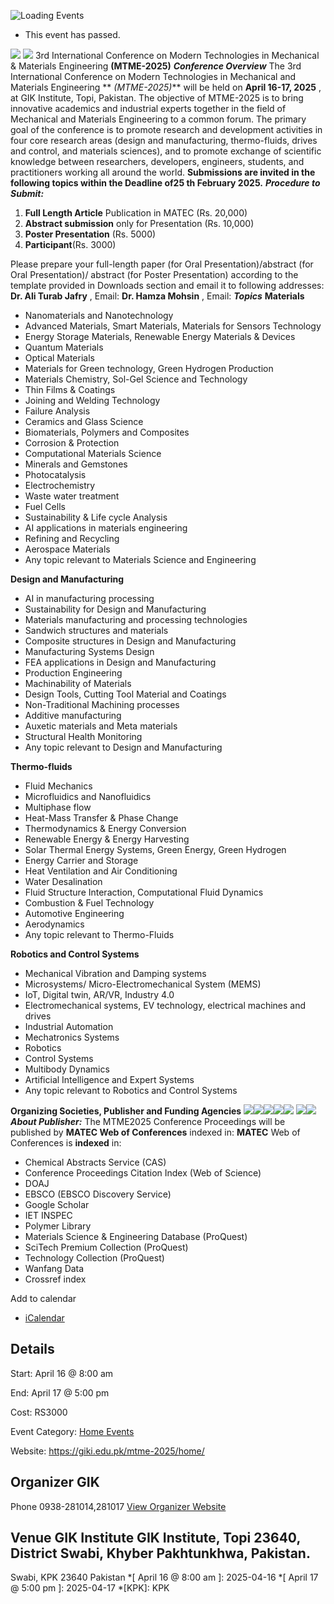 ![Loading Events](https://giki.edu.pk/event/3rd-international-conference-on-modern-technologies-in-mechanical-and-materials-engineering-mtme-2025/)
  * This event has passed.


![](https://giki.edu.pk/wp-content/uploads/2025/02/Flyer-MTME-2025_Revised-v3_1-1.png)
![](https://giki.edu.pk/wp-content/uploads/2023/11/logo-2-300x87.jpeg)
3rd International Conference on Modern Technologies in Mechanical & Materials Engineering **(MTME-2025)**
**_Conference Overview_**
The 3rd International Conference on Modern Technologies in Mechanical and Materials Engineering ** _(MTME-2025)_** will be held on **April 16-17, 2025** , at GIK Institute, Topi, Pakistan.
The objective of MTME-2025 is to bring innovative academics and industrial experts together in the field of Mechanical and Materials Engineering to a common forum. The primary goal of the conference is to promote research and development activities in four core research areas (design and manufacturing, thermo-fluids, drives and control, and materials sciences), and to promote exchange of scientific knowledge between researchers, developers, engineers, students, and practitioners working all around the world.
**Submissions are invited in the following topics within the Deadline of****25 th February 2025****.**
**_Procedure to Submit:_**
  1. **Full Length Article** Publication in MATEC (Rs. 20,000)
  2. **Abstract submission** only for Presentation (Rs. 10,000)
  3. **Poster Presentation** (Rs. 5000)
  4. **Participant**(Rs. 3000)


Please prepare your full-length paper (for Oral Presentation)/abstract (for Oral Presentation)/ abstract (for Poster Presentation) according to the template provided in Downloads section and email it to following addresses:
**Dr. Ali Turab Jafry** , Email: 
**Dr. Hamza Mohsin** , Email: 
**_Topics_**
**Materials**
  * Nanomaterials and Nanotechnology
  * Advanced Materials, Smart Materials, Materials for Sensors Technology
  * Energy Storage Materials, Renewable Energy Materials & Devices
  * Quantum Materials
  * Optical Materials
  * Materials for Green technology, Green Hydrogen Production
  * Materials Chemistry, Sol-Gel Science and Technology
  * Thin Films & Coatings
  * Joining and Welding Technology
  * Failure Analysis
  * Ceramics and Glass Science
  * Biomaterials, Polymers and Composites
  * Corrosion & Protection
  * Computational Materials Science
  * Minerals and Gemstones
  * Photocatalysis
  * Electrochemistry
  * Waste water treatment
  * Fuel Cells
  * Sustainability & Life cycle Analysis
  * AI applications in materials engineering
  * Refining and Recycling
  * Aerospace Materials
  * Any topic relevant to Materials Science and Engineering


**Design and Manufacturing**
  * AI in manufacturing processing
  * Sustainability for Design and Manufacturing
  * Materials manufacturing and processing technologies
  * Sandwich structures and materials
  * Composite structures in Design and Manufacturing
  * Manufacturing Systems Design
  * FEA applications in Design and Manufacturing
  * Production Engineering
  * Machinability of Materials
  * Design Tools, Cutting Tool Material and Coatings
  * Non-Traditional Machining processes
  * Additive manufacturing
  * Auxetic materials and Meta materials
  * Structural Health Monitoring
  * Any topic relevant to Design and Manufacturing


**Thermo-fluids**
  * Fluid Mechanics
  * Microfluidics and Nanofluidics
  * Multiphase flow
  * Heat-Mass Transfer & Phase Change
  * Thermodynamics & Energy Conversion
  * Renewable Energy & Energy Harvesting
  * Solar Thermal Energy Systems, Green Energy, Green Hydrogen
  * Energy Carrier and Storage
  * Heat Ventilation and Air Conditioning
  * Water Desalination
  * Fluid Structure Interaction, Computational Fluid Dynamics
  * Combustion & Fuel Technology
  * Automotive Engineering
  * Aerodynamics
  * Any topic relevant to Thermo-Fluids


**Robotics and Control Systems**
  * Mechanical Vibration and Damping systems
  * Microsystems/ Micro-Electromechanical System (MEMS)
  * IoT, Digital twin, AR/VR, Industry 4.0
  * Electromechanical systems, EV technology, electrical machines and drives
  * Industrial Automation
  * Mechatronics Systems
  * Robotics
  * Control Systems
  * Multibody Dynamics
  * Artificial Intelligence and Expert Systems
  * Any topic relevant to Robotics and Control Systems


**Organizing Societies, Publisher and Funding Agencies**
![](https://giki.edu.pk/wp-content/uploads/2023/11/logo-1-300x297.jpeg)![](https://giki.edu.pk/wp-content/uploads/2023/11/smep-300x237.png)![](https://giki.edu.pk/wp-content/uploads/2023/11/sophep.jpg)![](https://giki.edu.pk/wp-content/uploads/2024/02/Picture1.png)![](https://giki.edu.pk/wp-content/uploads/2024/02/Picture2.png)
![](https://giki.edu.pk/wp-content/uploads/2025/02/Picture1.png)![](https://giki.edu.pk/wp-content/uploads/2025/02/Picture2.png)
**_About Publisher:_**
The MTME2025 Conference Proceedings will be published by **MATEC Web of Conferences** indexed in:
**MATEC** Web of Conferences is **indexed** in:
  * Chemical Abstracts Service (CAS)
  * Conference Proceedings Citation Index (Web of Science)
  * DOAJ
  * EBSCO (EBSCO Discovery Service)
  * Google Scholar
  * IET INSPEC
  * Polymer Library
  * Materials Science & Engineering Database (ProQuest)
  * SciTech Premium Collection (ProQuest)
  * Technology Collection (ProQuest)
  * Wanfang Data
  * Crossref index


Add to calendar 
  * [ iCalendar ](webcal://giki.edu.pk/event/3rd-international-conference-on-modern-technologies-in-mechanical-and-materials-engineering-mtme-2025/?ical=1)


##  Details  

Start: 
     April 16 @ 8:00 am  

End: 
     April 17 @ 5:00 pm  

Cost: 
     RS3000  

Event Category:
    [Home Events](https://giki.edu.pk/events/category/home_events/) 

Website: 
     <https://giki.edu.pk/mtme-2025/home/>
## Organizer      GIK  

Phone 
     0938-281014,281017       [View Organizer Website](https://www.giki.edu.pk)
##  Venue       GIK Institute       GIK Institute, Topi 23640, District Swabi, Khyber Pakhtunkhwa, Pakistan.   
Swabi, KPK 23640 Pakistan
  *[ April 16 @ 8:00 am ]: 2025-04-16
  *[ April 17 @ 5:00 pm ]: 2025-04-17
  *[KPK]: KPK
